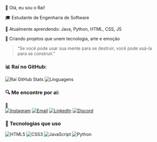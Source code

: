 👋 Olá, eu sou o Raí!

🎓 Estudante de Engenharia de Software

🌱 Atualmente aprendendo: Java, Python, HTML, CSS, JS

🚀 Criando projetos que unem tecnologia, arte e emoção

> “Se você pode usar sua mente para se destruir, você pode usá-la para se construir.”

### 📊 Raí no GitHub:

![Raí GitHub Stats](https://github-readme-stats.vercel.app/api?username=Raifson&show_icons=true&theme=dark)
![Linguagens](https://github-readme-stats.vercel.app/api/top-langs/?username=Raifson&layout=compact&theme=dark)

### 🔍 Me encontre por aí:

🔑  
[![Instagram](https://img.shields.io/badge/Instagram-%23E4405F.svg?style=for-the-badge&logo=instagram&logoColor=white)](https://www.instagram.com/raiffson?igsh=ZTNrMTNsdzczMDg3&utm_source=qr)
[![Email](https://img.shields.io/badge/Gmail-%23D14836.svg?style=for-the-badge&logo=gmail&logoColor=white)](mailto:raiffson@gmail.com)
[![LinkedIn](https://img.shields.io/badge/LinkedIn-%230077B5.svg?style=for-the-badge&logo=linkedin&logoColor=white)](https://www.linkedin.com/in/raifson-bacelar-1b19b9260)
[![Discord](https://img.shields.io/badge/Discord-raifson.%237777-5865F2?style=for-the-badge&logo=discord&logoColor=white)](https://discord.com) <!-- O link do Discord é opcional pois perfis não têm URL pública. -->

### 🚀 Tecnologias que uso

![HTML5](https://img.shields.io/badge/-HTML5-E34F26?style=for-the-badge&logo=html5&logoColor=fff)
![CSS3](https://img.shields.io/badge/-CSS3-1572B6?style=for-the-badge&logo=css3)
![JavaScript](https://img.shields.io/badge/-JavaScript-F7DF1E?style=for-the-badge&logo=javascript&logoColor=000)
![Python](https://img.shields.io/badge/-Python-3776AB?style=for-the-badge&logo=python&logoColor=fff)
